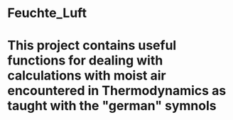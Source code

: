 # Feuchte_Luft
# This project contains useful functions for dealing with calculations with moist air encountered in Thermodynamics as taught with the "german" symnols
